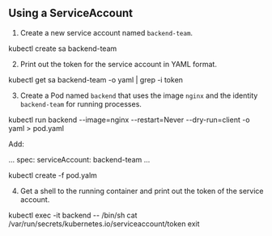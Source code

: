 ## Using a ServiceAccount

1. Create a new service account named `backend-team`.

kubectl create sa backend-team

2. Print out the token for the service account in YAML format.

kubectl get sa backend-team -o yaml | grep -i token

3. Create a Pod named `backend` that uses the image `nginx` and the identity `backend-team` for running processes.

kubectl run backend --image=nginx --restart=Never --dry-run=client -o yaml > pod.yaml

Add:

...
spec:
    serviceAccount: backend-team
...

kubectl create -f pod.yalm

4. Get a shell to the running container and print out the token of the service account.

kubectl exec -it backend -- /bin/sh
cat /var/run/secrets/kubernetes.io/serviceaccount/token
exit
